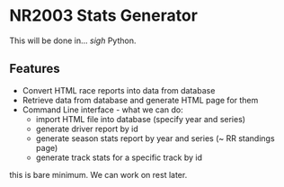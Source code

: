 # NR2003 Stats Generator

This will be done in... *sigh* Python.

## Features
- Convert HTML race reports into data from database
- Retrieve data from database and generate HTML page for them
- Command Line interface - what we can do:
    - import HTML file into database (specify year and series)
    - generate driver report by id
    - generate season stats report by year and series (~ RR standings page)
    - generate track stats for a specific track by id

this is bare minimum. We can work on rest later.